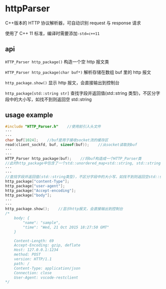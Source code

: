 # httpParser

C++版本的 HTTP 协议解析器，可自动识别 request 与 response 请求

使用了 C++ 11 标准，编译时需要添加`-std=c++11`

## api

`HTTP_Parser http_package()` 构造一个空 http 报文类

`HTTP_Parser http_package(char buf*)` 解析存储在数组 buf 里的 http 报文

`http_package.show()` 显示 http 报文，会直接输出到控制台

`http_package[std::string str]` 查找字段并返回值(std::string 类型)，不区分字段中的大小写，如找不到则返回空 std::string

## usage example

```c++
#include "HTTP_Parser.h"    //使用前引入头文件
···
···
char buf[1024];    //buf是用于接收socket流的缓存区
read(client_sockfd, buf, sizeof(buf));    //从socket读取到buf
···
···
HTTP_Parser http_package(buf);    //将buf构造成一个HTTP_Parser类
//此时http_package中包含了一个std::unordered_map<std::string, std::string>的字典，保存http报文字段信息。字典中的所有key大小写不敏感，但都按照标准规则命名（单词首字符大写，单词之间用'-'连接）。
···
···
//查找字段并返回值(std::string类型)，不区分字段中的大小写，如找不到则返回空std::string
http_package["content-Type"];
http_package["user-agent"];
http_package["Accept-encoding"];
http_package["body"];
···
···
http_package.show();    //显示http报文，会直接输出到控制台
/*
    body: {
        "name": "sample",
        "time": "Wed, 21 Oct 2015 18:27:50 GMT"
    }

    Content-Length: 69
    Accept-Encoding: gzip, deflate
    Host: 127.0.0.1:1234
    method: POST
    version: HTTP/1.1
    path: /
    Content-Type: application/json
    Connection: close
    User-Agent: vscode-restclient
*/
```
